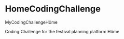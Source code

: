 # HomeCodingChallenge
MyCodingChallengeHöme

Coding Challenge for the festival planning platform Höme
